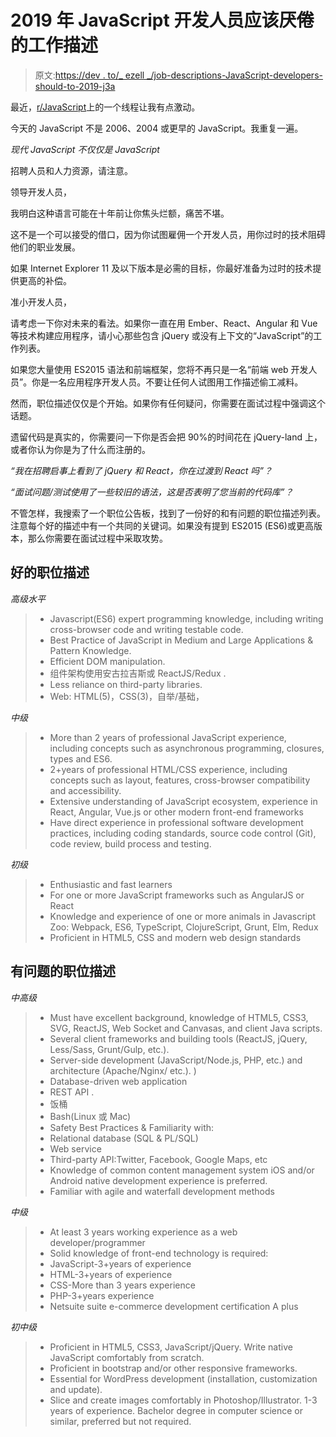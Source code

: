 # 2019 年 JavaScript 开发人员应该厌倦的工作描述

> 原文:[https://dev . to/_ ezell _/job-descriptions-JavaScript-developers-should-to-2019-j3a](https://dev.to/_ezell_/job-descriptions-javascript-developers-should-be-weary-of-in-2019-j3a)

最近，[r/JavaScript](https://www.reddit.com/r/javascript/comments/d8goc2/askjs_can_we_stop_treating_es2015_features_as_new/)上的一个线程让我有点激动。

今天的 JavaScript 不是 2006、2004 或更早的 JavaScript。我重复一遍。

*现代 JavaScript 不仅仅是 JavaScript*

招聘人员和人力资源，请注意。

领导开发人员，

我明白这种语言可能在十年前让你焦头烂额，痛苦不堪。

这不是一个可以接受的借口，因为你试图雇佣一个开发人员，用你过时的技术阻碍他们的职业发展。

如果 Internet Explorer 11 及以下版本是必需的目标，你最好准备为过时的技术提供更高的补偿。

准小开发人员，

请考虑一下你对未来的看法。如果你一直在用 Ember、React、Angular 和 Vue 等技术构建应用程序，请小心那些包含 jQuery 或没有上下文的“JavaScript”的工作列表。

如果您大量使用 ES2015 语法和前端框架，您将不再只是一名“前端 web 开发人员”。你是一名应用程序开发人员。不要让任何人试图用工作描述偷工减料。

然而，职位描述仅仅是个开始。如果你有任何疑问，你需要在面试过程中强调这个话题。

遗留代码是真实的，你需要问一下你是否会把 90%的时间花在 jQuery-land 上，或者你认为你是为了什么而注册的。

*“我在招聘启事上看到了 jQuery 和 React，你在过渡到 React 吗”？*

*“面试问题/测试使用了一些较旧的语法，这是否表明了您当前的代码库”？*

不管怎样，我搜索了一个职位公告板，找到了一份好的和有问题的职位描述列表。注意每个好的描述中有一个共同的关键词。如果没有提到 ES2015 (ES6)或更高版本，那么你需要在面试过程中采取攻势。

## [](#good-job-descriptions)好的职位描述

*高级水平*

> *   Javascript(ES6) expert programming knowledge, including writing cross-browser code and writing testable code.
> *   Best Practice of JavaScript in Medium and Large Applications & Pattern Knowledge.
> *   Efficient DOM manipulation.
> *   组件架构使用安古拉吉斯或 ReactJS/Redux .
> *   Less reliance on third-party libraries.
> *   Web: HTML(5)，CSS(3)，自举/基础，

*中级*

> *   More than 2 years of professional JavaScript experience, including concepts such as asynchronous programming, closures, types and ES6.
> *   2+years of professional HTML/CSS experience, including concepts such as layout, features, cross-browser compatibility and accessibility.
> *   Extensive understanding of JavaScript ecosystem, experience in React, Angular, Vue.js or other modern front-end frameworks
> *   Have direct experience in professional software development practices, including coding standards, source code control (Git), code review, build process and testing.

*初级*

> *   Enthusiastic and fast learners
> *   For one or more JavaScript frameworks such as AngularJS or React
> *   Knowledge and experience of one or more animals in Javascript Zoo: Webpack, ES6, TypeScript, ClojureScript, Grunt, Elm, Redux
> *   Proficient in HTML5, CSS and modern web design standards

## [](#questionable-job-descriptions)有问题的职位描述

*中高级*

> *   Must have excellent background, knowledge of HTML5, CSS3, SVG, ReactJS, Web Socket and Canvasas, and client Java scripts.
> *   Several client frameworks and building tools (ReactJS, jQuery, Less/Sass, Grunt/Gulp, etc.).
> *   Server-side development (JavaScript/Node.js, PHP, etc.) and architecture (Apache/Nginx/ etc.). )
> *   Database-driven web application
> *   REST API .
> *   饭桶
> *   Bash(Linux 或 Mac)
> *   Safety Best Practices & Familiarity with:
> *   Relational database (SQL & PL/SQL)
> *   Web service
> *   Third-party API:Twitter, Facebook, Google Maps, etc
> *   Knowledge of common content management system iOS and/or Android native development experience is preferred.
> *   Familiar with agile and waterfall development methods

*中级*

> *   At least 3 years working experience as a web developer/programmer
> *   Solid knowledge of front-end technology is required:
> *   JavaScript-3+years of experience
> *   HTML-3+years of experience
> *   CSS-More than 3 years experience
> *   PHP-3+years experience
> *   Netsuite suite e-commerce development certification A plus

*初中级*

> *   Proficient in HTML5, CSS3, JavaScript/jQuery. Write native JavaScript comfortably from scratch.
> *   Proficient in bootstrap and/or other responsive frameworks.
> *   Essential for WordPress development (installation, customization and update).
> *   Slice and create images comfortably in Photoshop/Illustrator. 1-3 years of experience. Bachelor degree in computer science or similar, preferred but not required.